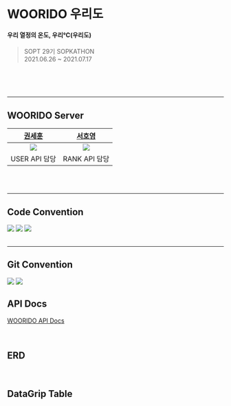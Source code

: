 # WOORIDO 우리도

#### 우리 열정의 온도, 우리℃(우리도)

> SOPT 29기 SOPKATHON <br>
> 2021.06.26 ~ 2021.07.17

<br>

<br>
<br>

---

## WOORIDO Server

|                                     [권세훈](https://github.com/devkwonsehoon)                                      |                                      [서호영](https://github.com/tkarndbrtk)                                       |
| :-----------------------------------------------------------------------------------------------------------------: | :----------------------------------------------------------------------------------------------------------------: |
| <img src="https://user-images.githubusercontent.com/54793607/142727985-d8aaaad5-f7b1-47bb-91e5-fb4936db1b74.png" /> | <img src="https://user-images.githubusercontent.com/54793607/142727990-4f79b65b-c12b-4d15-b171-29c61287908a.png"/> |
|                                                    USER API 담당                                                    |                                                   RANK API 담당                                                    |

<br>
<br>

---

## Code Convention

<img src="https://user-images.githubusercontent.com/54793607/142727515-2ad65b31-5f87-4d46-ac2a-5419c898e519.jpeg">
<img src="https://user-images.githubusercontent.com/54793607/142727517-7d52c980-e6a2-40ad-92c8-8f046d5d9ca7.jpeg">
<img src="https://user-images.githubusercontent.com/54793607/142727518-fe7b0182-635f-44a2-8eed-3f820158ea83.jpeg">

<br>
<br>

---

## Git Convention

<img src="https://user-images.githubusercontent.com/54793607/142727510-343a8083-9def-4c4b-a623-9e55101ae26c.jpeg">
<img src="https://user-images.githubusercontent.com/54793607/142727513-c1c560ec-93e0-4fc8-be76-9709d7e7e740.jpeg">

<br>

## API Docs

[WOORIDO API Docs](https://scrawny-trust-955.notion.site/API-Docs-3c1f05f7f9d14ec79ca38b3755aa90a1)

<br>

## ERD

<br>

## DataGrip Table

<br>
